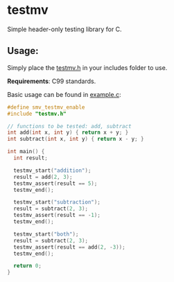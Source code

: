 # testmv
Simple header-only testing library for C.

## Usage:
Simply place the [testmv.h](./testmv.h) in your includes folder to use.

**Requirements**: C99 standards.

Basic usage can be found in [example.c](./example.c):
```c
#define smv_testmv_enable
#include "testmv.h"

// functions to be tested: add, subtract
int add(int x, int y) { return x + y; }
int subtract(int x, int y) { return x - y; }

int main() {
  int result;

  testmv_start("addition");
  result = add(2, 3);
  testmv_assert(result == 5);
  testmv_end();

  testmv_start("subtraction");
  result = subtract(2, 3);
  testmv_assert(result == -1);
  testmv_end();

  testmv_start("both");
  result = subtract(2, 3);
  testmv_assert(result == add(2, -3));
  testmv_end();

  return 0;
}
```
